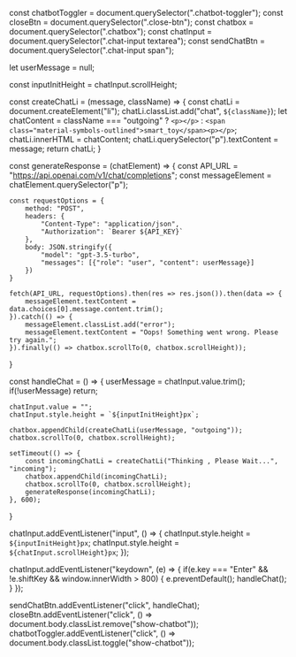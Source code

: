 const chatbotToggler = document.querySelector(".chatbot-toggler");
const closeBtn = document.querySelector(".close-btn");
const chatbox = document.querySelector(".chatbox");
const chatInput = document.querySelector(".chat-input textarea");
const sendChatBtn = document.querySelector(".chat-input span");

let userMessage = null;

const inputInitHeight = chatInput.scrollHeight;

const createChatLi = (message, className) => {
    const chatLi = document.createElement("li");
    chatLi.classList.add("chat", `${className}`);
    let chatContent = className === "outgoing" ? `<p></p>` : `<span class="material-symbols-outlined">smart_toy</span><p></p>`;
    chatLi.innerHTML = chatContent;
    chatLi.querySelector("p").textContent = message;
    return chatLi; 
}

const generateResponse = (chatElement) => {
    const API_URL = "https://api.openai.com/v1/chat/completions";
    const messageElement = chatElement.querySelector("p");

    const requestOptions = {
        method: "POST",
        headers: {
            "Content-Type": "application/json",
            "Authorization": `Bearer ${API_KEY}` 
        },
        body: JSON.stringify({
            "model": "gpt-3.5-turbo",
            "messages": [{"role": "user", "content": userMessage}]
        })
    }

    fetch(API_URL, requestOptions).then(res => res.json()).then(data => {
        messageElement.textContent = data.choices[0].message.content.trim();
    }).catch(() => {
        messageElement.classList.add("error");
        messageElement.textContent = "Oops! Something went wrong. Please try again.";
    }).finally(() => chatbox.scrollTo(0, chatbox.scrollHeight));
}

const handleChat = () => {
    userMessage = chatInput.value.trim(); 
    if(!userMessage) return;

    chatInput.value = "";
    chatInput.style.height = `${inputInitHeight}px`;

    chatbox.appendChild(createChatLi(userMessage, "outgoing"));
    chatbox.scrollTo(0, chatbox.scrollHeight);
    
    setTimeout(() => {
        const incomingChatLi = createChatLi("Thinking , Please Wait...", "incoming");
        chatbox.appendChild(incomingChatLi);
        chatbox.scrollTo(0, chatbox.scrollHeight);
        generateResponse(incomingChatLi);
    }, 600);
}

chatInput.addEventListener("input", () => {
    chatInput.style.height = `${inputInitHeight}px`;
    chatInput.style.height = `${chatInput.scrollHeight}px`;
});

chatInput.addEventListener("keydown", (e) => {
    if(e.key === "Enter" && !e.shiftKey && window.innerWidth > 800) {
        e.preventDefault();
        handleChat();
    }
});

sendChatBtn.addEventListener("click", handleChat);
closeBtn.addEventListener("click", () => document.body.classList.remove("show-chatbot"));
chatbotToggler.addEventListener("click", () => document.body.classList.toggle("show-chatbot"));
